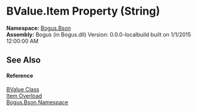 # BValue.Item Property (String)
 

**Namespace:**&nbsp;<a href="N_Bogus_Bson">Bogus.Bson</a><br />**Assembly:**&nbsp;Bogus (in Bogus.dll) Version: 0.0.0-localbuild built on 1/1/2015 12:00:00 AM

## See Also


#### Reference
<a href="T_Bogus_Bson_BValue">BValue Class</a><br /><a href="Overload_Bogus_Bson_BValue_Item">Item Overload</a><br /><a href="N_Bogus_Bson">Bogus.Bson Namespace</a><br />